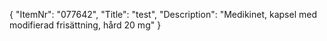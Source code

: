 {
  "ItemNr": "077642",
  "Title": "test",
  "Description": "Medikinet, kapsel med modifierad frisättning, hård 20 mg"
}